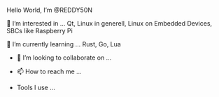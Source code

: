 Hello World, I’m @REDDY50N

👀 I’m interested in ...
Qt, Linux in generell, Linux on Embedded Devices, SBCs like Raspberry Pi


🌱 
I’m currently learning ...
Rust, Go, Lua


- 💞️ I’m looking to collaborate on ...


- 📫 How to reach me ...

- Tools I use ...

<!---
REDDY50N/REDDY50N is a ✨ special ✨ repository because its `README.md` (this file) appears on your GitHub profile.
You can click the Preview link to take a look at your changes.
--->
